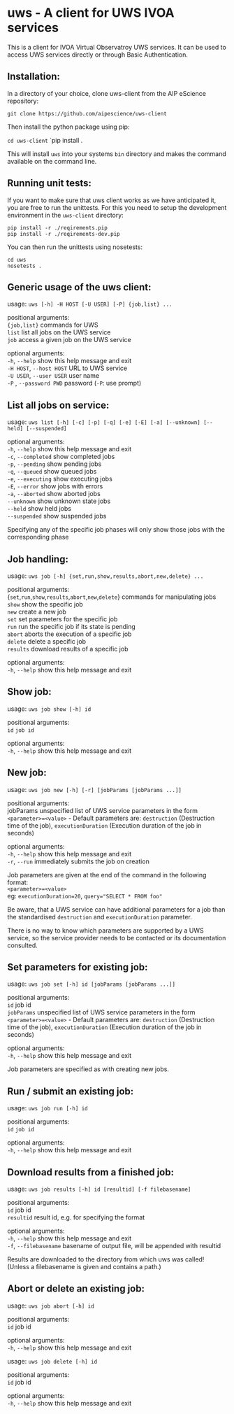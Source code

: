 uws - A client for UWS IVOA services
====================================

This is a client for IVOA Virtual Observatroy UWS services.
It can be used to access UWS services directly or through Basic
Authentication.

Installation:
-------------

In a directory of your choice, clone uws-client from the AIP 
eScience repository:

`git clone https://github.com/aipescience/uws-client`

Then install the python package using pip:

`cd uws-client`
`pip install .

This will install `uws` into your systems `bin` directory and
makes the command available on the command line.

Running unit tests:
-------------------

If you want to make sure that uws client works as we have anticipated
it, you are free to run the unittests. For this you need to setup the
development environment in the `uws-client` directory:

```
pip install -r ./reqirements.pip
pip install -r ./reqirements-dev.pip
```

You can then run the unittests using nosetests:

```
cd uws
nosetests .
```

Generic usage of the uws client:
--------------------------------

usage: `uws [-h] -H HOST [-U USER] [-P] {job,list} ...`

positional arguments:  
    `{job,list}`         commands for UWS  
    `list`               list all jobs on the UWS service  
    `job`                access a given job on the UWS service  

optional arguments:  
  `-h`, `--help`            show this help message and exit  
  `-H HOST`, `--host HOST`  URL to UWS service  
  `-U USER`, `--user USER`  user name  
  `-P` , `--password PWD`   password (`-P`: use prompt)  


List all jobs on service:
-------------------------

usage: `uws list [-h] [-c] [-p] [-q] [-e] [-E] [-a] [--unknown] [--held]
                   [--suspended]`

optional arguments:  
  `-h`, `--help`       show this help message and exit  
  `-c`, `--completed`  show completed jobs  
  `-p`, `--pending`    show pending jobs  
  `-q`, `--queued`     show queued jobs  
  `-e`, `--executing`  show executing jobs  
  `-E`, `--error`      show jobs with errors  
  `-a`, `--aborted`    show aborted jobs  
  `--unknown`          show unknown state jobs  
  `--held`             show held jobs  
  `--suspended`        show suspended jobs  


Specifying any of the specific job phases will only show those jobs with the
corresponding phase


Job handling:
-------------

usage: `uws job [-h] {set,run,show,results,abort,new,delete} ...`

positional arguments:  
  {`set`,`run`,`show`,`results`,`abort`,`new`,`delete`}
                          commands for manipulating jobs
    `show`                show the specific job  
    `new`                 create a new job  
    `set`                 set parameters for the specific job  
    `run`                 run the specific job if its state is pending  
    `abort`               aborts the execution of a specific job  
    `delete`              delete a specific job  
    `results`             download results of a specific job  

optional arguments:  
  `-h`, `--help`            show this help message and exit  


Show job:
---------

usage: `uws job show [-h] id`

positional arguments:  
  `id`          `job id`

optional arguments:  
  `-h`, `--help`  show this help message and exit


New job:
--------

usage: `uws job new [-h] [-r] [jobParams [jobParams ...]]`

positional arguments:  
  jobParams   unspecified list of UWS service parameters in the form
              `<parameter>=<value>` - Default parameters are: `destruction`
              (Destruction time of the job), `executionDuration` (Execution
              duration of the job in seconds)

optional arguments:  
  `-h`, `--help`  show this help message and exit  
  `-r`, `--run`   immediately submits the job on creation

Job parameters are given at the end of the command in the following format:  
  `<parameter>=<value>`  
eg: `executionDuration=20`, `query="SELECT * FROM foo"`  

Be aware, that a UWS service can have additional parameters for a job than the
standardised `destruction` and `executionDuration` parameter.

There is no way to know which parameters are supported by a UWS service, so the
service provider needs to be contacted or its documentation consulted.


Set parameters for existing job:
--------------------------------

usage: `uws job set [-h] id [jobParams [jobParams ...]]`

positional arguments:  
  `id`          job id  
  `jobParams`   unspecified list of UWS service parameters in the form
              `<parameter>=<value>` - Default parameters are: `destruction`
              (Destruction time of the job), `executionDuration` (Execution
              duration of the job in seconds)

optional arguments:  
  `-h`, `--help`  show this help message and exit


Job parameters are specified as with creating new jobs.


Run / submit an existing job:
-----------------------------

usage: `uws job run [-h] id`

positional arguments:  
  `id`          `job id`

optional arguments:  
  `-h`, `--help`  show this help message and exit


Download results from a finished job:
-------------------------------------

usage: `uws job results [-h] id [resultid] [-f filebasename]`

positional arguments:  
  `id`          job id  
  `resultid`    result id, e.g. for specifying the format  

optional arguments:  
  `-h`, `--help`           show this help message and exit  
  `-f`, `--filebasename`   basename of output file, will be appended with resultid  

Results are downloaded to the directory from which uws was called!
(Unless a filebasename is given and contains a path.)


Abort or delete an existing job:
--------------------------------

usage: `uws job abort [-h] id`

positional arguments:  
  `id`          job id

optional arguments:  
  `-h`, `--help`  show this help message and exit


usage: `uws job delete [-h] id`

positional arguments:  
  `id`          job id

optional arguments:  
  `-h`, `--help`  show this help message and exit
